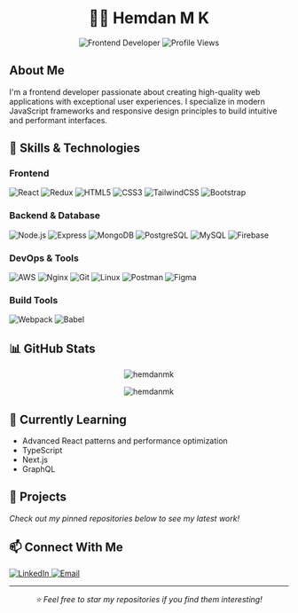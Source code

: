 # <div align="center">👨‍💻 Hemdan M K</div>

<div align="center">
  <img src="https://img.shields.io/badge/Frontend-Developer-blue?style=for-the-badge" alt="Frontend Developer"/>
  <img src="https://komarev.com/ghpvc/?username=hemdanmk&style=for-the-badge&color=0e75b6" alt="Profile Views"/>
</div>

## About Me
I'm a frontend developer passionate about creating high-quality web applications with exceptional user experiences. I specialize in modern JavaScript frameworks and responsive design principles to build intuitive and performant interfaces.

## 🚀 Skills & Technologies

### Frontend
![React](https://img.shields.io/badge/React-61DAFB?style=flat-square&logo=react&logoColor=black)
![Redux](https://img.shields.io/badge/Redux-764ABC?style=flat-square&logo=redux&logoColor=white)
![HTML5](https://img.shields.io/badge/HTML5-E34F26?style=flat-square&logo=html5&logoColor=white)
![CSS3](https://img.shields.io/badge/CSS3-1572B6?style=flat-square&logo=css3&logoColor=white)
![TailwindCSS](https://img.shields.io/badge/Tailwind_CSS-38B2AC?style=flat-square&logo=tailwind-css&logoColor=white)
![Bootstrap](https://img.shields.io/badge/Bootstrap-7952B3?style=flat-square&logo=bootstrap&logoColor=white)

### Backend & Database
![Node.js](https://img.shields.io/badge/Node.js-339933?style=flat-square&logo=nodedotjs&logoColor=white)
![Express](https://img.shields.io/badge/Express-000000?style=flat-square&logo=express&logoColor=white)
![MongoDB](https://img.shields.io/badge/MongoDB-47A248?style=flat-square&logo=mongodb&logoColor=white)
![PostgreSQL](https://img.shields.io/badge/PostgreSQL-4169E1?style=flat-square&logo=postgresql&logoColor=white)
![MySQL](https://img.shields.io/badge/MySQL-4479A1?style=flat-square&logo=mysql&logoColor=white)
![Firebase](https://img.shields.io/badge/Firebase-FFCA28?style=flat-square&logo=firebase&logoColor=black)

### DevOps & Tools
![AWS](https://img.shields.io/badge/AWS-232F3E?style=flat-square&logo=amazon-aws&logoColor=white)
![Nginx](https://img.shields.io/badge/Nginx-009639?style=flat-square&logo=nginx&logoColor=white)
![Git](https://img.shields.io/badge/Git-F05032?style=flat-square&logo=git&logoColor=white)
![Linux](https://img.shields.io/badge/Linux-FCC624?style=flat-square&logo=linux&logoColor=black)
![Postman](https://img.shields.io/badge/Postman-FF6C37?style=flat-square&logo=postman&logoColor=white)
![Figma](https://img.shields.io/badge/Figma-F24E1E?style=flat-square&logo=figma&logoColor=white)

### Build Tools
![Webpack](https://img.shields.io/badge/Webpack-8DD6F9?style=flat-square&logo=webpack&logoColor=black)
![Babel](https://img.shields.io/badge/Babel-F9DC3E?style=flat-square&logo=babel&logoColor=black)

## 📊 GitHub Stats

<p align="center">
  <img src="https://github-readme-stats.vercel.app/api/top-langs?username=hemdanmk&show_icons=true&locale=en&layout=compact&theme=tokyonight&hide_border=true" alt="hemdanmk" />
</p>

<p align="center">
  <img src="https://github-readme-stats.vercel.app/api?username=hemdanmk&show_icons=true&locale=en&theme=tokyonight&hide_border=true" alt="hemdanmk" />
</p>

## 🌱 Currently Learning
- Advanced React patterns and performance optimization
- TypeScript
- Next.js
- GraphQL

## 💼 Projects
*Check out my pinned repositories below to see my latest work!*

## 📫 Connect With Me
<div align="left">
  <a href="https://linkedin.com/in/hemdan-m-k" target="_blank">
    <img src="https://img.shields.io/badge/LinkedIn-0077B5?style=for-the-badge&logo=linkedin&logoColor=white" alt="LinkedIn" />
  </a>
  <a href="mailto:your.email@example.com" target="_blank">
    <img src="https://img.shields.io/badge/Email-D14836?style=for-the-badge&logo=gmail&logoColor=white" alt="Email" />
  </a>
</div>

---

<div align="center">
  <i>⭐️ Feel free to star my repositories if you find them interesting!</i>
</div>

